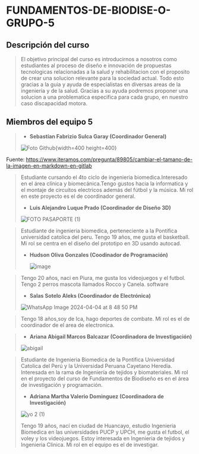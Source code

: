 
# FUNDAMENTOS-DE-BIODISE-O-GRUPO-5

## Descripción del curso 

>El objetivo principal del curso es introducirnos a nosotros como estudiantes al proceso de diseño e innovación de propuestas tecnologicas relacionadas a la salud y rehabilitacion con el proposito de crear una solucion relevante para la sociedad actual. Todo esto gracias a la guia y ayuda de especialistas en diversas areas de la ingenieria y de la salud. Gracias a su ayuda podremos proponer una solucion a una problematica especifica para cada grupo, en nuestro caso discapacidad motora.

## Miembros del equipo 5
> * **Sebastian Fabrizio Sulca Garay (Coordinador General)**
>
>  ![Foto Github](https://github.com/Sebastian211104/FUNDAMENTOS-DE-BIODISE-O-GRUPO-5/assets/164528873/78dd03ce-34d4-439b-b6e8-7552bb0acc00){width=400 height=400}

Fuente: https://www.iteramos.com/pregunta/89805/cambiar-el-tamano-de-la-imagen-en-markdown-en-gitlab
> 
>   Estudiante cursando el 4to ciclo de ingenieria biomedica.Interesado en el área clínica y biomecánica.Tengo gustos hacia la informatica y el montaje de circuitos electricos además del fútbol y la música. Mi rol en este proyecto es el de coordinador general.
>
> * **Luis Alejandro Luque Prado (Coordinador de Diseño 3D)**
>
> ![FOTO PASAPORTE (1)](https://github.com/Sebastian211104/FUNDAMENTOS-DE-BIODISE-O-GRUPO-5/assets/164528857/7b0bc8e1-702c-420f-9fda-6f73ad403b47)

>   Estudiante de ingenieria biomedica, perteneciente a la Pontifica universidad catolica del peru. Tengo 19 años, me gusta el basketball. Mi rol se centra en el diseño del prototipo en 3D usando autocad.
>
> * **Hudson Oliva Gonzales (Coodinador de Programación)**
>
>    ![image](https://github.com/Sebastian211104/FUNDAMENTOS-DE-BIODISE-O-GRUPO-5/assets/143018597/d00ba247-fbdb-4b88-a758-9742bdbed53b)

>   Tengo 20 años, naci en Piura, me gusta los videojuegos y el futbol. Tengo 2 perros mascota llamados Rocco y Canela.
>   software
>    
> * **Salas Sotelo Aleks (Coordinador de Electrónica)**
>
>  ![WhatsApp Image 2024-04-04 at 8 48 50 PM](https://github.com/Sebastian211104/FUNDAMENTOS-DE-BIODISE-O-GRUPO-5/assets/164528857/56ac4e03-9471-48e6-b0bc-812d4cdbbb83)

>   Tengo 18 años,soy de Ica, hago deportes de combate. Mi rol es el de coordinador de el area de electronica.
>   



> * **Ariana Abigail Marcos Balcazar (Coordinadora de Investigación)**
>
>  ![abigail](https://github.com/Sebastian211104/FUNDAMENTOS-DE-BIODISE-O-GRUPO-5/assets/164528857/6c4506eb-648b-4ad4-ab99-e78fe682b8d6)


>   Estudiante de Ingenieria
Biomedica de la Pontifica Universidad Catolica del
Perú y la Universidad
Peruana Cayetano Heredia. Interesada en la rama de Ingeniería de tejidos y biomateriales. Mi rol en el proyecto del curso de Fundamentos de Biodiseño es en el área de investigación y programación.
> * **Adriana Martha Valerio Dominguez (Coordinadora de Investigación)**
> 
>![yo 2 (1)](https://github.com/Sebastian211104/FUNDAMENTOS-DE-BIODISE-O-GRUPO-5/assets/164528827/f91dc9f4-2e18-4040-b9e5-ed39249df85f)
> 
>   Tengo 19 años, nací en ciudad de Huancayo, estudio Ingenieria Biomedica en las universidades PUCP y UPCH, me gusta el futbol, el voley y los videojuegos. Estoy interesada en Ingenieria de tejidos y Ingenieria Clinica. Mi rol en el equipo es el de investigar.


